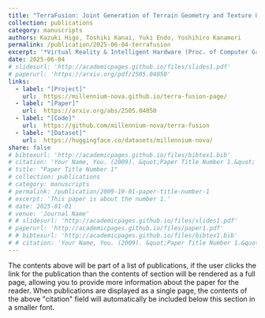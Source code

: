 ```yaml
---
title: "TerraFusion: Joint Generation of Terrain Geometry and Texture Using Latent Diffusion Models"
collection: publications
category: manuscripts
authors: Kazuki Higo, Toshiki Kanai, Yuki Endo, Yoshihiro Kanamori
permalink: /publication/2025-06-04-terrafusion
excerpt: '*Virtual Reality & Intelligent Hardware (Proc. of Computer Graphics International 2025), Vol. , No. , pp. -, 2025*'
date: 2025-06-04
# slidesurl: 'http://academicpages.github.io/files/slides1.pdf'
# paperurl: 'https://arxiv.org/pdf/2505.04050'
links:
  - label: "[Project]"
    url:  https://millennium-nova.github.io/terra-fusion-page/
  - label: "[Paper]"
    url:  https://arxiv.org/abs/2505.04050
  - label: "[Code]"
    url:  https://github.com/millennium-nova/terra-fusion
  - label: "[Dataset]"
    url:  https://huggingface.co/datasets/millennium-nova/
share: false
# bibtexurl: 'http://academicpages.github.io/files/bibtex1.bib'
# citation: 'Your Name, You. (2009). &quot;Paper Title Number 1.&quot; <i>Journal 1</i>. 1(1).'
# title: "Paper Title Number 1"
# collection: publications
# category: manuscripts
# permalink: /publication/2009-10-01-paper-title-number-1
# excerpt: 'This paper is about the number 1.'
# date: 2025-01-01
# venue: 'Journal Name'
# # slidesurl: 'http://academicpages.github.io/files/slides1.pdf'
# paperurl: 'http://academicpages.github.io/files/paper1.pdf'
# # bibtexurl: 'http://academicpages.github.io/files/bibtex1.bib'
# # citation: 'Your Name, You. (2009). &quot;Paper Title Number 1.&quot; <i>Journal 1</i>. 1(1).'
---
```

The contents above will be part of a list of publications, if the user clicks the link for the publication than the contents of section will be rendered as a full page, allowing you to provide more information about the paper for the reader. When publications are displayed as a single page, the contents of the above "citation" field will automatically be included below this section in a smaller font.
<!-- これらの内容は、公開論文のリストの一部として表示されます。ユーザーが論文のリンクをクリックすると、このセクションの内容が1ページ全体として表示され、読者に論文の詳細情報を提供することができます。公開論文が単一ページとして表示される場合、上記の「citation」フィールドの内容がこのセクションの下部に小さいフォントで自動的に含まれます。 -->
